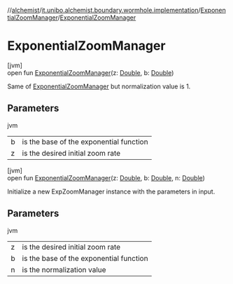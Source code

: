 //[alchemist](../../../index.md)/[it.unibo.alchemist.boundary.wormhole.implementation](../index.md)/[ExponentialZoomManager](index.md)/[ExponentialZoomManager](-exponential-zoom-manager.md)

# ExponentialZoomManager

[jvm]\
open fun [ExponentialZoomManager](-exponential-zoom-manager.md)(z: [Double](https://kotlinlang.org/api/latest/jvm/stdlib/kotlin/-double/index.html), b: [Double](https://kotlinlang.org/api/latest/jvm/stdlib/kotlin/-double/index.html))

Same of [ExponentialZoomManager](-exponential-zoom-manager.md) but normalization value is 1.

## Parameters

jvm

| | |
|---|---|
| b | is the base of the exponential function |
| z | is the desired initial zoom rate |

[jvm]\
open fun [ExponentialZoomManager](-exponential-zoom-manager.md)(z: [Double](https://kotlinlang.org/api/latest/jvm/stdlib/kotlin/-double/index.html), b: [Double](https://kotlinlang.org/api/latest/jvm/stdlib/kotlin/-double/index.html), n: [Double](https://kotlinlang.org/api/latest/jvm/stdlib/kotlin/-double/index.html))

Initialize a new ExpZoomManager instance with the parameters in input.

## Parameters

jvm

| | |
|---|---|
| z | is the desired initial zoom rate |
| b | is the base of the exponential function |
| n | is the normalization value |
